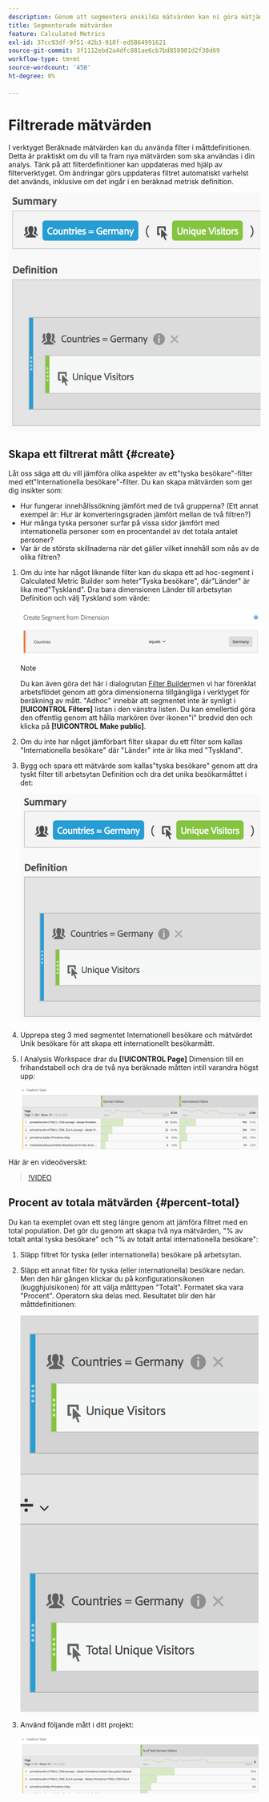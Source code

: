 ```yaml
---
description: Genom att segmentera enskilda mätvärden kan ni göra mätjämförelser inom samma rapport.
title: Segmenterade mätvärden
feature: Calculated Metrics
exl-id: 37cc93df-9f51-42b3-918f-ed5864991621
source-git-commit: 3f1112ebd2a4dfc881ae6cb7bd858901d2f38d69
workflow-type: tm+mt
source-wordcount: '450'
ht-degree: 0%

---
```


# Filtrerade mätvärden

I verktyget Beräknade mätvärden kan du använda filter i måttdefinitionen. Detta är praktiskt om du vill ta fram nya mätvärden som ska användas i din analys. Tänk på att filterdefinitioner kan uppdateras med hjälp av filterverktyget. Om ändringar görs uppdateras filtret automatiskt varhelst det används, inklusive om det ingår i en beräknad metrisk definition.

![](assets/german-visitors.png)

## Skapa ett filtrerat mått {#create}

Låt oss säga att du vill jämföra olika aspekter av ett&quot;tyska besökare&quot;-filter med ett&quot;Internationella besökare&quot;-filter. Du kan skapa mätvärden som ger dig insikter som:

* Hur fungerar innehållssökning jämfört med de två grupperna? (Ett annat exempel är: Hur är konverteringsgraden jämfört mellan de två filtren?)
* Hur många tyska personer surfar på vissa sidor jämfört med internationella personer som en procentandel av det totala antalet personer?
* Var är de största skillnaderna när det gäller vilket innehåll som nås av de olika filtren?

1. Om du inte har något liknande filter kan du skapa ett ad hoc-segment i Calculated Metric Builder som heter&quot;Tyska besökare&quot;, där&quot;Länder&quot; är lika med&quot;Tyskland&quot;. Dra bara dimensionen Länder till arbetsytan Definition och välj Tyskland som värde:

   ![](assets/segment-from-dimension.png)

   >[!NOTE]
   >
   >Du kan även göra det här i dialogrutan [Filter Builder](/help/components/filters/create-filters.md)men vi har förenklat arbetsflödet genom att göra dimensionerna tillgängliga i verktyget för beräkning av mått. &quot;Adhoc&quot; innebär att segmentet inte är synligt i **[!UICONTROL Filters]** listan i den vänstra listen. Du kan emellertid göra den offentlig genom att hålla markören över ikonen&quot;i&quot; bredvid den och klicka på **[!UICONTROL Make public]**.

1. Om du inte har något jämförbart filter skapar du ett filter som kallas &quot;Internationella besökare&quot; där &quot;Länder&quot; inte är lika med &quot;Tyskland&quot;.
1. Bygg och spara ett mätvärde som kallas&quot;tyska besökare&quot; genom att dra tyskt filter till arbetsytan Definition och dra det unika besökarmåttet i det:

   ![](assets/german-visitors.png)

1. Upprepa steg 3 med segmentet Internationell besökare och mätvärdet Unik besökare för att skapa ett internationellt besökarmått.
1. I Analysis Workspace drar du **[!UICONTROL Page]** Dimension till en frihandstabell och dra de två nya beräknade måtten intill varandra högst upp:

   ![](assets/workspace-pages.png)

Här är en videoöversikt:

>[!VIDEO](https://video.tv.adobe.com/v/25407/?quality=12)

## Procent av totala mätvärden {#percent-total}

Du kan ta exemplet ovan ett steg längre genom att jämföra filtret med en total population. Det gör du genom att skapa två nya mätvärden, &quot;% av totalt antal tyska besökare&quot; och &quot;% av totalt antal internationella besökare&quot;:

1. Släpp filtret för tyska (eller internationella) besökare på arbetsytan.
1. Släpp ett annat filter för tyska (eller internationella) besökare nedan. Men den här gången klickar du på konfigurationsikonen (kugghjulsikonen) för att välja måtttypen &quot;Totalt&quot;. Formatet ska vara &quot;Procent&quot;. Operatorn ska delas med. Resultatet blir den här måttdefinitionen:

   ![](assets/cm_metric_total.png)

1. Använd följande mått i ditt projekt:

   ![](assets/cm_percent_total.png)
